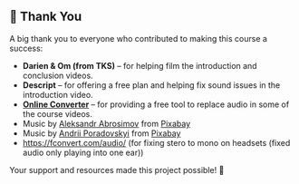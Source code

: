 ## 🙏 Thank You

A big thank you to everyone who contributed to making this course a success:

- **Darien & Om (from TKS)** – for helping film the introduction and conclusion videos.  
- **Descript** – for offering a free plan and helping fix sound issues in the introduction video.  
- **[Online Converter](https://www.onlineconverter.com/)** – for providing a free tool to replace audio in some of the course videos.  
- Music by <a href="https://pixabay.com/users/absounds-46529880/?utm_source=link-attribution&utm_medium=referral&utm_campaign=music&utm_content=257345">Aleksandr Abrosimov</a> from <a href="https://pixabay.com/music//?utm_source=link-attribution&utm_medium=referral&utm_campaign=music&utm_content=257345">Pixabay</a>
- Music by <a href="https://pixabay.com/users/lnplusmusic-47631836/?utm_source=link-attribution&utm_medium=referral&utm_campaign=music&utm_content=278928">Andrii Poradovskyi</a> from <a href="https://pixabay.com//?utm_source=link-attribution&utm_medium=referral&utm_campaign=music&utm_content=278928">Pixabay</a>
- https://fconvert.com/audio/ (for fixing stero to mono on headsets (fixed audio only playing into one ear))

Your support and resources made this project possible! 💙
